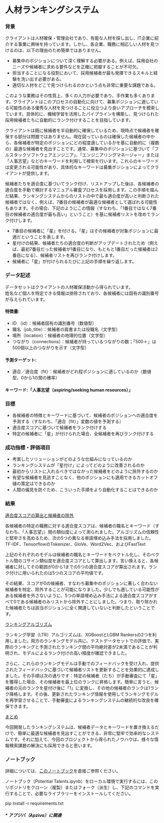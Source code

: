 # 人材ランキングシステム

### <b>背景</b>

クライアントは人材確保・管理会社であり、有能な人材を探し出し、IT企業に紹介する事業に興味を持っています。しかし、各企業、職務に相応しい人材を見つけるのは、以下の理由のため簡単ではありません。
- 募集中のポジションについて深く理解する必要がある。例えば、採用会社のニーズや候補者に求める要件などを正確に把握することが不可欠。
- 担当することになる役割において、採用候補者が最も発揮できるスキルと経験を洗い出す必要がある。
- 適切な人材をどこで見つけられるのかという点も非常に重要な課題である。

このような業務はその性質上、多くの人力が必要であり、手作業も多くあります。クライアントはこのプロセスの自動化に向けて、募集ポジションに適している可能性のある優秀な人材を見つけることに役立つより良いアプローチを模索しています。具体的に、機械学習を活用したパイプラインを構築し、見つけられた採用候補者たちに自動的にランク付けすることを目指しています。

クライアントは既に候補者を半自動的に確保しているため、現時点で候補者を確保する部分は問題ではありません。現在図っているのは確保した候補者の中から、各候補者が特定のポジションにどの程度適しているかを基に自動的に（複数の）最適な候補者を見出すことです。通常、募集中のポジションに基づいて「フルスタックソフトウェアエンジニア」、「エンジニアリングマネージャー」または「人事志望」などのキーワードを利用して検索を行います。これらのキーワードは変更される可能性があり、具体的なキーワードは募集ポジションによってクライアントが提供します。

候補者たちを適合度に基づいてランク付け、リストアップした後は、各候補者の適合度を手動で検討するマニュアル審査プロセスを採用します。この手順を踏んだ結果、ランキングシステムからのリストの中で最も適合度が高いと判断された候補者ではなく、例えば、7番目の候補者が最適な候補者として選ばれる可能性もあります。その場合、下記のようにこの情報（すなわち、「1番目ではなく7番目の候補者の適合度が最も高い」ということ）を基に候補者リストを改めてランク付けします。
- 7番目の候補者に「星」を付ける。「星」はその候補者が対象ポジションに最適だということを表します。
- 星付けの結果、候補者たちの適合度の判断がアップデートされたため（例えば、最初7番目だった候補者が1番目になり、もともと1番目だった候補者は2番目になる）、候補者リストを再びランク付けします。
- 候補者に「星」が付けられるたびに上記の手順を繰り返します。

### <b>データ記述</b>

データセットはクライアントの人材確保活動から得られています。<br>
姓名など個人を特定できる情報は排除されており、各候補者には固有の識別番号が与えられています。

#### 特徴量:
- ID （id）：候補者固有の識別番号（数値型）
- 職名（job_title）：候補者の肩書または役職名（文字型）
- 場所（location）：候補者の地理的位置（文字型）
- つながり（connections）：候補者が持っているつながりの数；「500＋」は500個以上のつながりを示す（文字型）

#### 予測ターゲット:
- 適合／適合度（fit）：候補者がどれ程ポジションに適しているのか（数値型、0から1の間の確率）

#### キーワード:「人事志望（aspiring/seeking human resources）」

### <b>目標</b>
- 各候補者の特徴とキーワードに基づいて、候補者のポジションへの適合度を予測する（すなわち、「適合（fit）」変数の値を予測する）
- 適合度スコアに基づいて候補者をランク付けする
- 特定の候補者に「星」が付けられた場合、全候補者を再びランク付けする

### <b>成功指標・評価項目</b>
- 考案したソリューションがどのような仕組みになっているのか
- ランキングシステムが「星付け」によってどのように改善されるのか
- 最初からリストに入れるべきではなかった候補者をどのように除外するのか
- 有望な候補者を見逃すことなく、他のポジションにも適用できるカットオフ値の策定はできるのか
- 人間の偏見を防ぐため、こういった手順をより自動化することはできるのか

### <b>結果</b>

<u>適合度スコアの算出と候補者の除外</u>

各候補者の特定の職務に対する適合度スコアは、候補者の職名とキーワード（すなわち、「人事志望」）間の類似度によって測られました。アルゴリズムの信頼性と堅牢さを高めるため、次の5つの異なる単語埋め込み手法を採用しました。
TF-IDF、TensorflowのTokenizer、GloVe、Word2Vec、およびFastText

上記のそれぞれのモデルは候補者の職名とキーワードをベクトル化し、そのベクトル間のコサイン類似度を適合度スコアとして算出します。言い換えると、各候補者に対してその範囲が0から1までの5つの適合度スコアが算出されます。ランク付けに用いられたのは5つのスコアの平均値です。

その結果、スコアが0の候補者、すなわち募集中のポジションに著しく合わない候補者を特定、除外することが可能になりました。少しでも適している可能性がある候補者を外さないように、5つの単語埋め込み手法による適合度スコアがすべて0である候補者のみリストから除外すことにしました。つまり、取り除かれた候補者たちは該当ポジションに全く関連していないと判断したということです。

<u>ランキングアルゴリズム</u>

ランキング学習（LTR）アルゴリズムは、XGBoostとLGBM Rankersの2つを利用しました。両方のランキングモデル共に、テストデータセットでの評価で、実際のランキングと予測されたランキング間の平均絶対差が2未満であることが判明され、モデルによるランク付けの高い精度が確認できました。

さらに、これらのランキングモデルは手動でのフィードバックを受け入れ、提供されたフィードバックに基づいて候補者リストを更新することを効果的に達成しました。その手順は次の通りです：特定の候補者（たち）が手動審査にて「星」を獲得した場合、その候補者を最上位のランクに昇格します。簡単に言うと、候補者の元のランクを星付け後に「1」に変換し、その他の候補者のランクは1ランク降格します。その後、更新されたランキング情報を使用してランキングモデルを再学習させることで、手動審査によるランキングシステムの継続的な改良を確保できます。

<u>まとめ</u>

今回開発したランキングシステムは、候補者データとキーワードを置き換えるだけで、簡単に最適な候補者を見出すことができる、非常に堅牢で効率的なシステムです。それに加えて、今回のプロジェクトから得られたノウハウは、様々な情報検索課題の解決にも採用できると思います。

### <b>ノートブック</b>

詳細については、<a href='https://github.com/henryhyunwookim/JAPANESE-PotentialTalents/blob/main/Potential%20Talents.ipynb'>このノートブック</a>を直接ご参照ください。

ノートブック（Potential Talents.ipynb）をローカル環境で実行するには、このリポジトリをクローン（複製）またはフォーク（派生）し、下記のコマンドを実行することで、必要なライブラリーをインストールしてください。

pip install -r requirements.txt

##### <i>* アプジバ（Apziva）に関連</i>